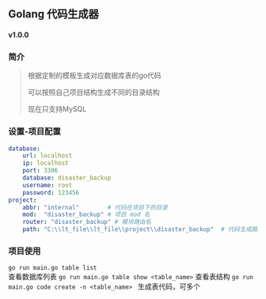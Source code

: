 ## Golang 代码生成器

#### v1.0.0

### 简介
>
> 根据定制的模板生成对应数据库表的go代码
>
> 可以按照自己项目结构生成不同的目录结构
>
> 现在只支持MySQL

### 设置-项目配置
```yaml
database:
    url: localhost
    ip: localhost
    port: 3306
    database: disaster_backup
    username: root
    password: 123456
project:
    abbr: "internal"        # 代码在项目下的目录
    mod:  "disaster_backup" # 项目 mod 名
    router: "disaster_backup" # 模块路由名
    path: "C:\\lt_file\\lt_file\\project\\disaster_backup"  # 代码生成路径

```

### 项目使用
```go run main.go table list```   
查看数据库列表
```go run main.go table show <table_name>```
查看表结构
```go run main.go code create -n <table_name> ```
生成表代码，可多个





